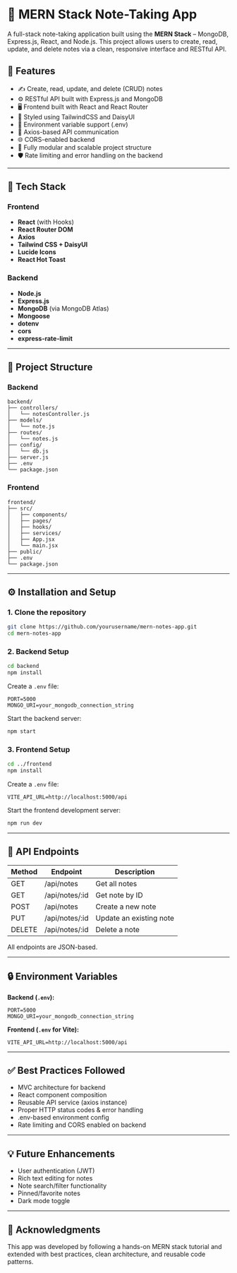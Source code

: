 # 📝 MERN Stack Note-Taking App

A full-stack note-taking application built using the **MERN Stack** – MongoDB, Express.js, React, and Node.js. This project allows users to create, read, update, and delete notes via a clean, responsive interface and RESTful API.

## 📌 Features

* ✍️ Create, read, update, and delete (CRUD) notes
* ⚙️ RESTful API built with Express.js and MongoDB
* 🖥️ Frontend built with React and React Router
* 🎨 Styled using TailwindCSS and DaisyUI
* 🔐 Environment variable support (.env)
* 🔄 Axios-based API communication
* 🌐 CORS-enabled backend
* 🚀 Fully modular and scalable project structure
* 🛡️ Rate limiting and error handling on the backend

---

## 🔧 Tech Stack

### Frontend

* **React** (with Hooks)
* **React Router DOM**
* **Axios**
* **Tailwind CSS + DaisyUI**
* **Lucide Icons**
* **React Hot Toast**

### Backend

* **Node.js**
* **Express.js**
* **MongoDB** (via MongoDB Atlas)
* **Mongoose**
* **dotenv**
* **cors**
* **express-rate-limit**

---

## 📁 Project Structure

### Backend

```
backend/
├── controllers/
│   └── notesController.js
├── models/
│   └── note.js
├── routes/
│   └── notes.js
├── config/
│   └── db.js
├── server.js
├── .env
└── package.json
```

### Frontend

```
frontend/
├── src/
│   ├── components/
│   ├── pages/
│   ├── hooks/
│   ├── services/
│   ├── App.jsx
│   └── main.jsx
├── public/
├── .env
└── package.json
```

---

## ⚙️ Installation and Setup

### 1. Clone the repository

```bash
git clone https://github.com/yourusername/mern-notes-app.git
cd mern-notes-app
```

### 2. Backend Setup

```bash
cd backend
npm install
```

Create a `.env` file:

```
PORT=5000
MONGO_URI=your_mongodb_connection_string
```

Start the backend server:

```bash
npm start
```

### 3. Frontend Setup

```bash
cd ../frontend
npm install
```

Create a `.env` file:

```
VITE_API_URL=http://localhost:5000/api
```

Start the frontend development server:

```bash
npm run dev
```

---

## 🔄 API Endpoints

| Method | Endpoint        | Description             |
| ------ | --------------- | ----------------------- |
| GET    | /api/notes      | Get all notes           |
| GET    | /api/notes/\:id | Get note by ID          |
| POST   | /api/notes      | Create a new note       |
| PUT    | /api/notes/\:id | Update an existing note |
| DELETE | /api/notes/\:id | Delete a note           |

All endpoints are JSON-based.

---

## 🔒 Environment Variables

**Backend (`.env`):**

```
PORT=5000
MONGO_URI=your_mongodb_connection_string
```

**Frontend (`.env` for Vite):**

```
VITE_API_URL=http://localhost:5000/api
```

---

## ✅ Best Practices Followed

* MVC architecture for backend
* React component composition
* Reusable API service (axios instance)
* Proper HTTP status codes & error handling
* .env-based environment config
* Rate limiting and CORS enabled on backend

---

## 💡 Future Enhancements

* User authentication (JWT)
* Rich text editing for notes
* Note search/filter functionality
* Pinned/favorite notes
* Dark mode toggle

---

## 🙌 Acknowledgments

This app was developed by following a hands-on MERN stack tutorial and extended with best practices, clean architecture, and reusable code patterns.


